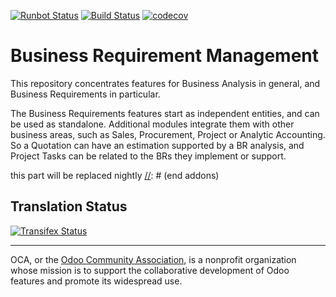 [![Runbot Status](https://runbot.odoo-community.org/runbot/badge/flat/222/9.0.svg)](https://runbot.odoo-community.org/runbot/repo/github-com-oca-business-requirement-222)
[![Build Status](https://travis-ci.org/OCA/business-requirement.svg?branch=9.0)](https://travis-ci.org/OCA/business-requirement)
[![codecov](https://codecov.io/gh/OCA/business-requirement/branch/9.0/graph/badge.svg)](https://codecov.io/gh/OCA/business-requirement)


# Business Requirement Management

This repository concentrates features for Business Analysis in general, and Business Requirements in particular.

The Business Requirements features start as independent entities, and can be used as standalone.
Additional modules integrate them with other business areas, such as Sales, Procurement, Project or Analytic Accounting.
So a Quotation can have an estimation supported by a BR analysis, and Project Tasks can be related to the BRs they implement or support.


[//]: # (addons)
this part will be replaced nightly
[//]: # (end addons)

Translation Status
------------------
[![Transifex Status](https://www.transifex.com/projects/p/OCA-business-requirement-9-0/chart/image_png)](https://www.transifex.com/projects/p/OCA-business-requirement-9-0)

----

OCA, or the [Odoo Community Association](http://odoo-community.org/), is a nonprofit organization whose
mission is to support the collaborative development of Odoo features and
promote its widespread use.
